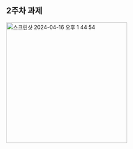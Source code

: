 2주차 과제
-------
<img width="321" alt="스크린샷 2024-04-16 오후 1 44 54" src="https://github.com/DEPthes/3rd-Android-BeomJoon/assets/37996727/e64ce997-e5be-4e8d-b596-613ee5dc966a">
